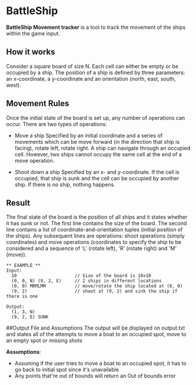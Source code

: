 BattleShip
======
**BattleShip Movement tracker** is a tool to track the movement of the ships within the game input.

## How it works
Consider a square board of size N. Each cell can either be empty or be occupied by a ship. The
position of a ship is defined by three parameters: an x-coordinate, a y-coordinate and an
orientation (north, east, south, west).

## Movement Rules
Once the initial state of the board is set up, any number of operations can occur. There are two
types of operations:

* Move a ship
Specified by an initial coordinate and a series of movements which can be move forward (in the
direction that ship is facing), rotate left, rotate right.
A ship can navigate through an occupied cell. However, two ships cannot occupy the same cell at the
end of a move operation.

* Shoot down a ship
Specified by an x- and y-coordinate. If the cell is occupied, that ship is sunk and the cell can
be occupied by another ship. If there is no ship, nothing happens.

## Result
The final state of the board is the position of all ships and it states whether it has sunk or not.
The first line contains the size of the board. The second line contains a list of
coordinate-and-orientation tuples (initial position of the ships). Any subsequent lines are
operations: shoot operations (simply coordinates) and move operations (coordinates to specify
the ship to be considered and a sequence of 'L' (rotate left), 'R' (rotate right) and 'M' (move)).
```
** EXAMPLE **
Input:
  10                      // Size of the board is 10x10
  (0, 0, N) (9, 2, E)     // 2 ships in different locations
  (0, 0) MRMLMM           // move/rotate the ship located at (0, 0)
  (9, 2)                  // shoot at (9, 2) and sink the ship if there is one

Output:
  (1, 3, N)
  (9, 2, E) SUNK

```

##Output File and Assumptions
The output will be displayed on output.txt and states all of the attempts to move a boat to an occupied spot, move to an empty spot or missing shots

**Assumptions**:
* Assuming if the user tries to move a boat to an occupied spot, it has to go back to initial spot since it's unavailable
* Any points that're out of bounds will return an Out of bounds error



